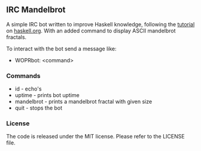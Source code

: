 ## IRC Mandelbrot
A simple IRC bot written to improve Haskell knowledge, following the [tutorial][1] on [haskell.org][2].
With an added command to display ASCII mandelbrot fractals.

[1]: http://www.haskell.org/haskellwiki/Roll_your_own_IRC_bot/
[2]: http://www.haskell.org/

To interact with the bot send a message like:
* WOPRbot: &lt;command&gt;

### Commands
* id <text> - echo's <text>
* uptime - prints bot uptime
* mandelbrot <width> <height> - prints a mandelbrot fractal with given size
* quit - stops the bot

### License
The code is released under the MIT license. Please refer to the LICENSE file.

